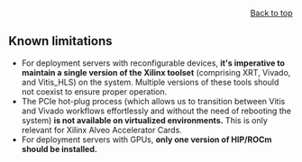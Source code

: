 <div id="readme" class="Box-body readme blob js-code-block-container">
<article class="markdown-body entry-content p-3 p-md-6" itemprop="text">
<p align="right">
<a href="https://github.com/fpgasystems/hdev/tree/main?tab=readme-ov-file#--hacc-development">Back to top</a>
</p>

# Known limitations
* For deployment servers with reconfigurable devices, **it's imperative to maintain a single version of the Xilinx toolset** (comprising XRT, Vivado, and Vitis_HLS) on the system. Multiple versions of these tools should not coexist to ensure proper operation.
* The PCIe hot-plug process (which allows us to transition between Vitis and Vivado workflows effortlessly and without the need of rebooting the system) **is not available on virtualized environments.** This is only relevant for Xilinx Alveo Accelerator Cards.
* For deployment servers with GPUs, **only one version of HIP/ROCm should be installed.**

